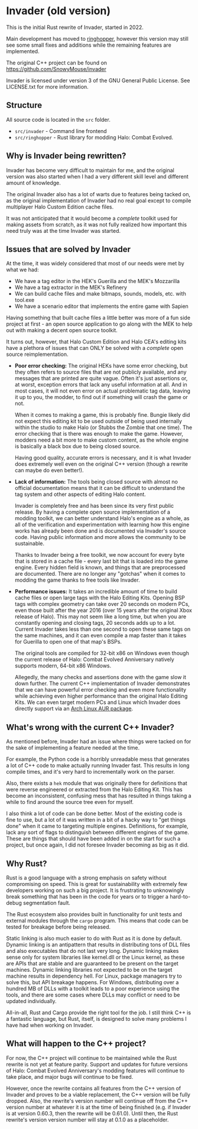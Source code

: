 # Invader (old version)

This is the initial Rust rewrite of Invader, started in 2022.

Main development has moved to [ringhopper](https://github.com/FishAndRips/ringhopper),
however this version may still see some small fixes and additions while the remaining
features are implemented.

The original C++ project can be found on https://github.com/SnowyMouse/invader

Invader is licensed under version 3 of the GNU General Public License. See
LICENSE.txt for more information.


## Structure

All source code is located in the `src` folder.

- `src/invader` - Command line frontend
- `src/ringhopper` - Rust library for modding Halo: Combat Evolved.


## Why is Invader being rewritten?

Invader has become very difficult to maintain for me, and the original version
was also started when I had a very different skill level and different amount of
knowledge.

The original Invader also has a lot of warts due to features being tacked on, as
the original implementation of Invader had no real goal except to compile
multiplayer Halo Custom Edition cache files.

It was not anticipated that it would become a *complete* toolkit used for making
assets from scratch, as it was not fully realized how important this need truly
was at the time Invader was started.


## Issues that are solved by Invader

At the time, it was widely considered that most of our needs were met by what we
had:
- We have a tag editor in the HEK's Guerilla and the MEK's Mozzarilla
- We have a tag extractor in the MEK's Refinery
- We can build cache files and make bitmaps, sounds, models, etc. with tool.exe
- We have a scenario editor that implements the entire game with Sapien

Having something that built cache files a little better was more of a fun side
project at first - an open source application to go along with the MEK to help
out with making a decent open source toolkit.

It turns out, however, that Halo Custom Edition and Halo CEA's editing kits have
a plethora of issues that can ONLY be solved with a *complete* open source
reimplementation.

- **Poor error checking:** The original HEKs have some error checking, but they
  often refers to source files that are not publicly available, and any messages
  that are printed are quite vague. Often it's just assertions or, at worst,
  exception errors that lack any useful information at all. And in most cases,
  it will not even error on actual problematic tag data, leaving it up to you,
  the modder, to find out if something will crash the game or not.

  When it comes to making a game, this is probably fine. Bungie likely did not
  expect this editing kit to be used outside of being used internally within the
  studio to make Halo (or Stubbs the Zombie that one time). The error checking
  that is there was enough to make the game. However, modders need a bit more to
  make custom content, as the whole engine is basically a black box due to being
  closed source.

  Having good quality, accurate errors is necessary, and it is what Invader does
  extremely well even on the original C++ version (though a rewrite can maybe do
  even better!).

- **Lack of information:** The tools being closed source with almost no official
  documentation means that it can be difficult to understand the tag system and
  other aspects of editing Halo content.

  Invader is completely free and has been since its very first public release.
  By having a complete open source implementation of a modding toolkit, we can
  better understand Halo's engine as a whole, as all of the verification and
  experimentation with learning how this engine works has already been done and
  is documented via Invader's source code. Having public information and more
  allows the community to be sustainable.

  Thanks to Invader being a free toolkit, we now account for every byte that is
  stored in a cache file - every last bit that is loaded into the game engine.
  Every hidden field is known, and things that are preprocessed are documented.
  There are no longer any "gotchas" when it comes to modding the game thanks to
  free tools like Invader.

- **Performance issues:** It takes an incredible amount of time to build cache
  files or open large tags with the Halo Editing Kits. Opening BSP tags with
  complex geometry can take over 20 seconds on modern PCs, even those built
  after the year 2016 (over 15 years after the original Xbox release of Halo).
  This may not seem like a long time, but when you are constantly opening and
  closing tags, 20 seconds adds up to a lot. Current Invader takes less than one
  second to open these same tags on the same machines, and it can even compile a
  map faster than it takes for Guerilla to open one of that map's BSPs.

  The original tools are compiled for 32-bit x86 on Windows even though the
  current release of Halo: Combat Evolved Anniversary natively supports modern,
  64-bit x86 Windows.

  Allegedly, the many checks and assertions done with the game slow it down
  further. The current C++ implementation of Invader demonstrates that we can
  have powerful error checking and even more functionality while achieving even
  higher performance than the original Halo Editing Kits. We can even target
  modern PCs and Linux which Invader does directly support via an
  [Arch Linux AUR package].

  [Arch Linux AUR package]: https://aur.archlinux.org/packages/invader-git


## What's wrong with the current C++ Invader?

As mentioned before, Invader had an issue where things were tacked on for the
sake of implementing a feature needed at the time.

For example, the Python code is a horribly unreadable mess that generates a lot
of C++ code to make actually running Invader fast. This results in long compile
times, and it's very hard to incrementally work on the parser.

Also, there exists a `hek` module that was originally there for definitions that
were reverse engineered or extracted from the Halo Editing Kit. This has become
an inconsistent, confusing mess that has resulted in things taking a while to
find around the source tree even for myself.

I also think a lot of code can be done better. Most of the existing code is fine
to use, but a lot of it was written in a bit of a hacky way to "get things done"
when it came to targeting multiple engines. Definitions, for example, lack any
sort of flags to distinguish between different engines of the game. These are
things that should have been added in on the start for such a project, but once
again, I did not foresee Invader becoming as big as it did.


## Why Rust?

Rust is a good language with a strong emphasis on safety without compromising on
speed. This is great for sustainability with extremely few developers working on
such a big project. It is frustrating to unknowingly break something that has
been in the code for years or to trigger a hard-to-debug segmentation fault.

The Rust ecosystem also provides built in functionality for unit tests and
external modules through the `cargo` program. This means that code can be tested
for breakage before being released.

Static linking is also much easier to do with Rust as it is done by default.
Dynamic linking is an antipattern that results in distributing tons of DLL files
and also executables that do not last very long. Dynamic linking makes sense
only for system libraries like kernel.dll or the Linux kernel, as these are APIs
that are stable and are guaranteed to be present on the target machines. Dynamic
linking libraries not expected to be on the target machine results in dependency
hell. For Linux, package managers try to solve this, but API breakage happens.
For Windows, distributing over a hundred MB of DLLs with a toolkit leads to a
poor experience using the tools, and there are some cases where DLLs may
conflict or need to be updated individually.

All-in-all, Rust and Cargo provide the right tool for the job. I still think C++
is a fantastic language, but Rust, itself, is designed to solve many problems I
have had when working on Invader.


## What will happen to the C++ project?

For now, the C++ project will continue to be maintained while the Rust rewrite
is not yet at feature parity. Support and updates for future versions of Halo:
Combat Evolved Anniversary's modding features will continue to take place, and
major bugs will continue to be fixed.

However, once the rewrite contains all features from the C++ version of Invader
and proves to be a viable replacement, the C++ version will be fully dropped.
Also, the rewrite's version number will continue off from the C++ version number
at whatever it is at the time of being finished (e.g. if Invader is at version
0.60.3, then the rewrite will be 0.61.0). Until then, the Rust rewrite's version
version number will stay at 0.1.0 as a placeholder.

